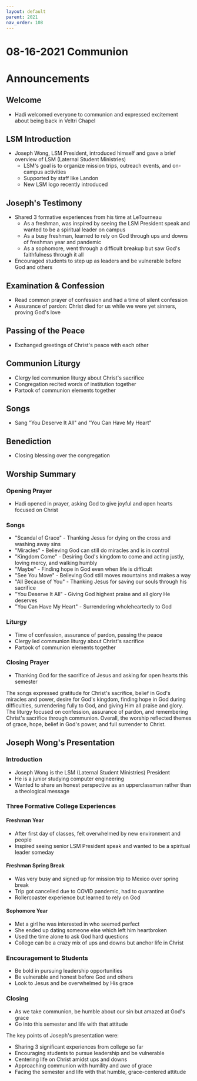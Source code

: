 ```yaml
---
layout: default
parent: 2021
nav_order: 108
---
```


# 08-16-2021 Communion



# Announcements

## Welcome
- Hadi welcomed everyone to communion and expressed excitement about being back in Veltri Chapel 

## LSM Introduction
- Joseph Wong, LSM President, introduced himself and gave a brief overview of LSM (Laternal Student Ministries)
    - LSM's goal is to organize mission trips, outreach events, and on-campus activities
    - Supported by staff like Landon
    - New LSM logo recently introduced

## Joseph's Testimony 
- Shared 3 formative experiences from his time at LeTourneau
    - As a freshman, was inspired by seeing the LSM President speak and wanted to be a spiritual leader on campus
    - As a busy freshman, learned to rely on God through ups and downs of freshman year and pandemic
    - As a sophomore, went through a difficult breakup but saw God's faithfulness through it all
- Encouraged students to step up as leaders and be vulnerable before God and others

## Examination & Confession
- Read common prayer of confession and had a time of silent confession
- Assurance of pardon: Christ died for us while we were yet sinners, proving God's love

## Passing of the Peace
- Exchanged greetings of Christ's peace with each other

## Communion Liturgy
- Clergy led communion liturgy about Christ's sacrifice
- Congregation recited words of institution together
- Partook of communion elements together

## Songs
- Sang "You Deserve It All" and "You Can Have My Heart" 

## Benediction
- Closing blessing over the congregation


## Worship Summary

### Opening Prayer
- Hadi opened in prayer, asking God to give joyful and open hearts focused on Christ

### Songs 
- "Scandal of Grace" - Thanking Jesus for dying on the cross and washing away sins
- "Miracles" - Believing God can still do miracles and is in control
- "Kingdom Come" - Desiring God's kingdom to come and acting justly, loving mercy, and walking humbly
- "Maybe" - Finding hope in God even when life is difficult 
- "See You Move" - Believing God still moves mountains and makes a way
- "All Because of You" - Thanking Jesus for saving our souls through his sacrifice
- "You Deserve It All" - Giving God highest praise and all glory He deserves 
- "You Can Have My Heart" - Surrendering wholeheartedly to God

### Liturgy
- Time of confession, assurance of pardon, passing the peace
- Clergy led communion liturgy about Christ's sacrifice
- Partook of communion elements together

### Closing Prayer
- Thanking God for the sacrifice of Jesus and asking for open hearts this semester

The songs expressed gratitude for Christ's sacrifice, belief in God's miracles and power, desire for God's kingdom, finding hope in God during difficulties, surrendering fully to God, and giving Him all praise and glory. The liturgy focused on confession, assurance of pardon, and remembering Christ's sacrifice through communion. Overall, the worship reflected themes of grace, hope, belief in God's power, and full surrender to Christ.


## Joseph Wong's Presentation

### Introduction
- Joseph Wong is the LSM (Laternal Student Ministries) President 
- He is a junior studying computer engineering
- Wanted to share an honest perspective as an upperclassman rather than a theological message

### Three Formative College Experiences

#### Freshman Year
- After first day of classes, felt overwhelmed by new environment and people
- Inspired seeing senior LSM President speak and wanted to be a spiritual leader someday 

#### Freshman Spring Break 
- Was very busy and signed up for mission trip to Mexico over spring break
- Trip got cancelled due to COVID pandemic, had to quarantine 
- Rollercoaster experience but learned to rely on God

#### Sophomore Year
- Met a girl he was interested in who seemed perfect
- She ended up dating someone else which left him heartbroken  
- Used the time alone to ask God hard questions
- College can be a crazy mix of ups and downs but anchor life in Christ

### Encouragement to Students
- Be bold in pursuing leadership opportunities
- Be vulnerable and honest before God and others
- Look to Jesus and be overwhelmed by His grace

### Closing 
- As we take communion, be humble about our sin but amazed at God's grace
- Go into this semester and life with that attitude

The key points of Joseph's presentation were:
- Sharing 3 significant experiences from college so far
- Encouraging students to pursue leadership and be vulnerable
- Centering life on Christ amidst ups and downs
- Approaching communion with humility and awe of grace
- Facing the semester and life with that humble, grace-centered attitude